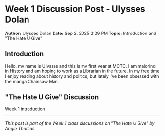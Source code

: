 # Week 1 Discussion Post - Ulysses Dolan

**Author:** Ulysses Dolan
**Date:** Sep 2, 2025 2:29 PM
**Topic:** Introduction and "The Hate U Give"

## Introduction

Hello, my name is Ulysses and this is my first year at MCTC. I am majoring in History and am hoping to work as a Librarian in the future. In my free time I enjoy reading about history and politics, but lately I've been obsessed with the manga Chainsaw Man.

## "The Hate U Give" Discussion




Week 1 introduction

---

*This post is part of the Week 1 class discussions on "The Hate U Give" by Angie Thomas.*
